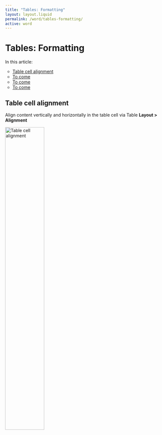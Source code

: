 ```yaml
---
title: "Tables: Formatting"
layout: layout.liquid
permalink: /word/tables-formatting/
active: word
---
```


<h1>Tables: Formatting</h1>


In this article:
<ul style="list-style-type: circle;">
    <li><a href="#table-cell-alignment">Table cell alignment</a></li>
    <li><a href="#">To come</a></li>
    <li><a href="#">To come</a></li>
    <li><a href="#">To come</a></li>
</ul>


<section class="section-light">
<h2 id="table-cell-alignment">Table cell alignment</h2> 
<p>Align content vertically and horizontally in the table cell via Table <strong>Layout > Alignment</strong></p>
<img src="{{ '/assets/images/word/Tables formatting/Table cell alignment of text examples.gif' | url }}"  alt="Table cell alignment" style="height:50%; width:50%; vertical-align:middle">
</section>